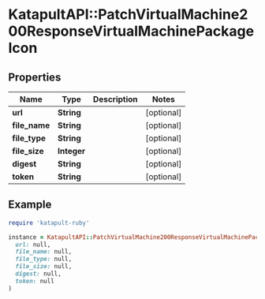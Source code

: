 # KatapultAPI::PatchVirtualMachine200ResponseVirtualMachinePackageIcon

## Properties

| Name | Type | Description | Notes |
| ---- | ---- | ----------- | ----- |
| **url** | **String** |  | [optional] |
| **file_name** | **String** |  | [optional] |
| **file_type** | **String** |  | [optional] |
| **file_size** | **Integer** |  | [optional] |
| **digest** | **String** |  | [optional] |
| **token** | **String** |  | [optional] |

## Example

```ruby
require 'katapult-ruby'

instance = KatapultAPI::PatchVirtualMachine200ResponseVirtualMachinePackageIcon.new(
  url: null,
  file_name: null,
  file_type: null,
  file_size: null,
  digest: null,
  token: null
)
```

